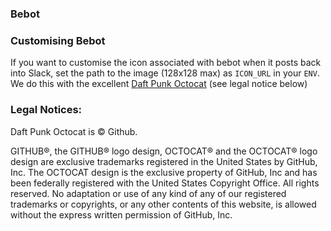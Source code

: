 ### Bebot


### Customising Bebot

If you want to customise the icon associated with bebot when it posts back into Slack, set the path to the image (128x128 max) as `ICON_URL` in your `ENV`. We do this with the excellent [Daft Punk Octocat](https://octodex.github.com/daftpunktocat-thomas/) (see legal notice below)

### Legal Notices:

Daft Punk Octocat is &copy; Github.

GITHUB®, the GITHUB® logo design, OCTOCAT® and the OCTOCAT® logo design are exclusive trademarks registered in the United States by GitHub, Inc. The OCTOCAT design is the exclusive property of GitHub, Inc and has been federally registered with the United States Copyright Office. All rights reserved. No adaptation or use of any kind of any of our registered trademarks or copyrights, or any other contents of this website, is allowed without the express written permission of GitHub, Inc.